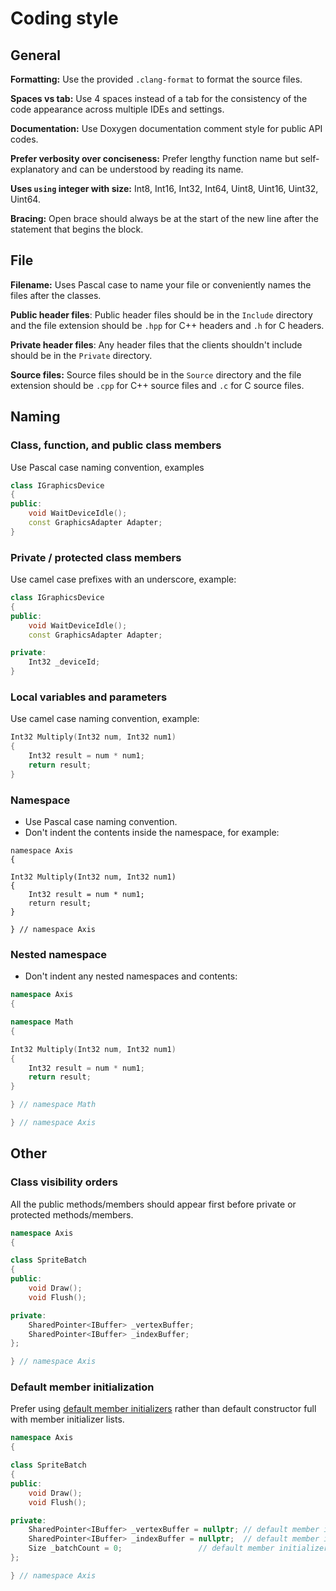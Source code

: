 # Coding style

## General

**Formatting:** Use the provided `.clang-format` to format the source files.

**Spaces vs tab:** Use 4 spaces instead of a tab for the consistency of the code appearance across multiple IDEs and settings.

**Documentation:** Use Doxygen documentation comment style for public API codes.

**Prefer verbosity over conciseness:** Prefer lengthy function name but self-explanatory and can be understood by reading its name.

**Uses `using` integer with size:** Int8, Int16, Int32, Int64, Uint8, Uint16, Uint32, Uint64.

**Bracing:** Open brace should always be at the start of the new line after the statement that begins the block.

## File

**Filename:** Uses Pascal case to name your file or conveniently names the files after the classes.

**Public header files**: Public header files should be in the `Include` directory and the file extension should be `.hpp` for C++ headers and `.h` for C headers.

**Private header files**: Any header files that the clients shouldn't include should be in the `Private` directory.

**Source files:** Source files should be in the `Source` directory and the file extension should be `.cpp` for C++ source files and `.c` for C source files.

## Naming

### Class, function, and public class members

Use Pascal case naming convention, examples

```cxx
class IGraphicsDevice
{
public:
    void WaitDeviceIdle();
    const GraphicsAdapter Adapter;
}
```

### Private / protected class members

Use camel case prefixes with an underscore, example:

```cxx
class IGraphicsDevice
{
public:
    void WaitDeviceIdle();
    const GraphicsAdapter Adapter;

private:
    Int32 _deviceId;
}
```

### Local variables and parameters

Use camel case naming convention, example:

```cxx
Int32 Multiply(Int32 num, Int32 num1)
{
    Int32 result = num * num1;
    return result;
}
```

### Namespace

-   Use Pascal case naming convention.
-   Don't indent the contents inside the namespace, for example:

```CXX
namespace Axis
{

Int32 Multiply(Int32 num, Int32 num1)
{
    Int32 result = num * num1;
    return result;
}

} // namespace Axis
```

### Nested namespace

-   Don't indent any nested namespaces and contents:

```cxx
namespace Axis
{

namespace Math
{

Int32 Multiply(Int32 num, Int32 num1)
{
    Int32 result = num * num1;
    return result;
}

} // namespace Math

} // namespace Axis
```

## Other

### Class visibility orders

All the public methods/members should appear first before private or protected methods/members.

```cxx
namespace Axis
{

class SpriteBatch
{
public:
    void Draw();
    void Flush();

private:
    SharedPointer<IBuffer> _vertexBuffer;
    SharedPointer<IBuffer> _indexBuffer;
};

} // namespace Axis
```

### Default member initialization

Prefer using [default member initializers](https://en.cppreference.com/w/cpp/language/constructor) rather than default constructor full with member initializer lists.

```cxx
namespace Axis
{

class SpriteBatch
{
public:
    void Draw();
    void Flush();

private:
    SharedPointer<IBuffer> _vertexBuffer = nullptr; // default member initializer
    SharedPointer<IBuffer> _indexBuffer = nullptr;  // default member initializer
    Size _batchCount = 0;                 // default member initializer
};

} // namespace Axis
```
